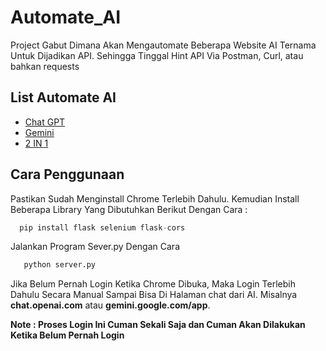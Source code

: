 
# Automate_AI

Project Gabut Dimana Akan Mengautomate Beberapa Website AI Ternama Untuk Dijadikan API. Sehingga Tinggal Hint API Via Postman, Curl, atau bahkan requests



## List Automate AI

 - [Chat GPT](https://chat.openai.com/)
 - [Gemini](https://gemini.google.com/app)
 - [2 IN 1](https://gemini.google.com/app)


## Cara Penggunaan

Pastikan Sudah Menginstall Chrome Terlebih Dahulu. Kemudian Install Beberapa Library Yang Dibutuhkan Berikut Dengan Cara :

```python
  pip install flask selenium flask-cors
```

Jalankan Program Sever.py Dengan Cara
```python
   python server.py
```

Jika Belum Pernah Login Ketika Chrome Dibuka, Maka Login Terlebih Dahulu Secara Manual Sampai Bisa Di Halaman chat dari AI. Misalnya **chat.openai.com** atau **gemini.google.com/app**.

**Note : Proses Login Ini Cuman Sekali Saja dan Cuman Akan Dilakukan Ketika Belum Pernah Login**
